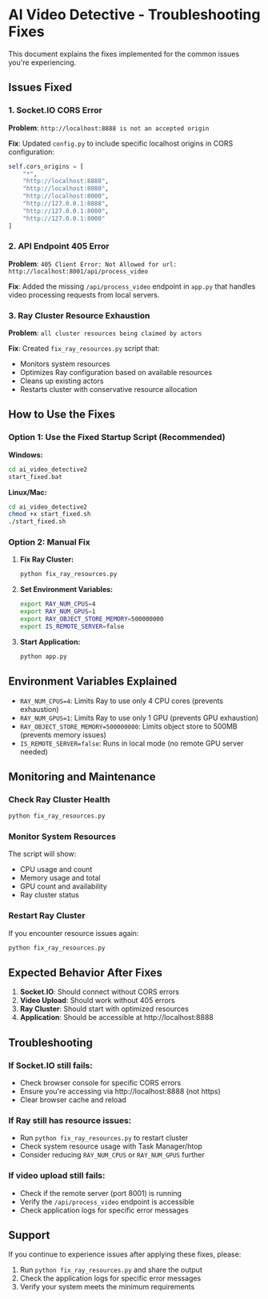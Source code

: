 # AI Video Detective - Troubleshooting Fixes

This document explains the fixes implemented for the common issues you're experiencing.

## Issues Fixed

### 1. Socket.IO CORS Error
**Problem**: `http://localhost:8888 is not an accepted origin`

**Fix**: Updated `config.py` to include specific localhost origins in CORS configuration:
```python
self.cors_origins = [
    "*",
    "http://localhost:8888",
    "http://localhost:8080", 
    "http://localhost:8000",
    "http://127.0.0.1:8888",
    "http://127.0.0.1:8080",
    "http://127.0.0.1:8000"
]
```

### 2. API Endpoint 405 Error
**Problem**: `405 Client Error: Not Allowed for url: http://localhost:8001/api/process_video`

**Fix**: Added the missing `/api/process_video` endpoint in `app.py` that handles video processing requests from local servers.

### 3. Ray Cluster Resource Exhaustion
**Problem**: `all cluster resources being claimed by actors`

**Fix**: Created `fix_ray_resources.py` script that:
- Monitors system resources
- Optimizes Ray configuration based on available resources
- Cleans up existing actors
- Restarts cluster with conservative resource allocation

## How to Use the Fixes

### Option 1: Use the Fixed Startup Script (Recommended)

**Windows:**
```cmd
cd ai_video_detective2
start_fixed.bat
```

**Linux/Mac:**
```bash
cd ai_video_detective2
chmod +x start_fixed.sh
./start_fixed.sh
```

### Option 2: Manual Fix

1. **Fix Ray Cluster:**
   ```bash
   python fix_ray_resources.py
   ```

2. **Set Environment Variables:**
   ```bash
   export RAY_NUM_CPUS=4
   export RAY_NUM_GPUS=1
   export RAY_OBJECT_STORE_MEMORY=500000000
   export IS_REMOTE_SERVER=false
   ```

3. **Start Application:**
   ```bash
   python app.py
   ```

## Environment Variables Explained

- `RAY_NUM_CPUS=4`: Limits Ray to use only 4 CPU cores (prevents exhaustion)
- `RAY_NUM_GPUS=1`: Limits Ray to use only 1 GPU (prevents GPU exhaustion)
- `RAY_OBJECT_STORE_MEMORY=500000000`: Limits object store to 500MB (prevents memory issues)
- `IS_REMOTE_SERVER=false`: Runs in local mode (no remote GPU server needed)

## Monitoring and Maintenance

### Check Ray Cluster Health
```bash
python fix_ray_resources.py
```

### Monitor System Resources
The script will show:
- CPU usage and count
- Memory usage and total
- GPU count and availability
- Ray cluster status

### Restart Ray Cluster
If you encounter resource issues again:
```bash
python fix_ray_resources.py
```

## Expected Behavior After Fixes

1. **Socket.IO**: Should connect without CORS errors
2. **Video Upload**: Should work without 405 errors
3. **Ray Cluster**: Should start with optimized resources
4. **Application**: Should be accessible at http://localhost:8888

## Troubleshooting

### If Socket.IO still fails:
- Check browser console for specific CORS errors
- Ensure you're accessing via http://localhost:8888 (not https)
- Clear browser cache and reload

### If Ray still has resource issues:
- Run `python fix_ray_resources.py` to restart cluster
- Check system resource usage with Task Manager/htop
- Consider reducing `RAY_NUM_CPUS` or `RAY_NUM_GPUS` further

### If video upload still fails:
- Check if the remote server (port 8001) is running
- Verify the `/api/process_video` endpoint is accessible
- Check application logs for specific error messages

## Support

If you continue to experience issues after applying these fixes, please:
1. Run `python fix_ray_resources.py` and share the output
2. Check the application logs for specific error messages
3. Verify your system meets the minimum requirements 